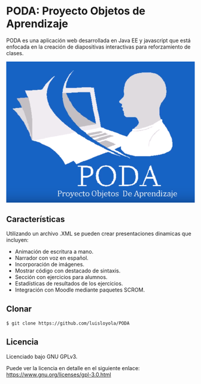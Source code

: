 # PODA: Proyecto Objetos de Aprendizaje
PODA es una aplicación web desarrollada en Java EE y javascript que está enfocada en la creación de diapositivas interactivas para reforzamiento de clases.

![PODA-logo.png](https://github.com/luisloyola/PODA/blob/master/PODA%20-%20logo.png)

## Características ##
Utilizando un archivo .XML se pueden crear presentaciones dinamicas que incluyen:

* Animación de escritura a mano.
* Narrador con voz en español.
* Incorporación de imágenes.
* Mostrar código con destacado de sintaxis.
* Sección con ejercicios para alumnos.
* Estadísticas de resultados de los ejercicios.
* Integración con Moodle mediante paquetes SCROM.

## Clonar ##
```sh
$ git clone https://github.com/luisloyola/PODA
```

## Licencia ##
Licenciado bajo GNU GPLv3.

Puede ver la licencia en detalle en el siguiente enlace: https://www.gnu.org/licenses/gpl-3.0.html
